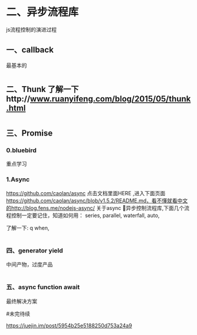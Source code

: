 # 二、异步流程库

js流程控制的演进过程

## 一、callback
最基本的

#
## 二、Thunk 了解一下http://www.ruanyifeng.com/blog/2015/05/thunk.html

#
## 三、Promise
### 0.bluebird
重点学习


### 1.Async
https://github.com/caolan/async 点击文档里面HERE ,进入下面页面 https://github.com/caolan/async/blob/v1.5.2/README.md，看不懂就看中文的http://blog.fens.me/nodejs-async/
关于async 异步控制流程库,下面几个流程控制一定要记住，知道如何用：
series,
parallel,
waterfall,
auto,

了解一下: q when,

#
### 四、generator yield
中间产物，过度产品

#
### 五、async function await
最终解决方案

#未完待续

https://juejin.im/post/5954b25e5188250d753a24a9



